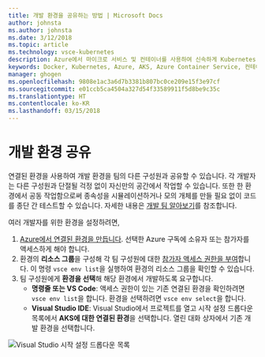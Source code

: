 ```yaml
---
title: 개발 환경을 공유하는 방법 | Microsoft Docs
author: johnsta
ms.author: johnsta
ms.date: 3/12/2018
ms.topic: article
ms.technology: vsce-kubernetes
description: Azure에서 마이크로 서비스 및 컨테이너를 사용하여 신속하게 Kubernetes 개발
keywords: Docker, Kubernetes, Azure, AKS, Azure Container Service, 컨테이너
manager: ghogen
ms.openlocfilehash: 9808e1ac3a6d7b3381b807bc0ce209e15f3e97cf
ms.sourcegitcommit: e01ccb5ca4504a327d54f33589911f5d8be9c35c
ms.translationtype: HT
ms.contentlocale: ko-KR
ms.lasthandoff: 03/15/2018
---
```

# <a name="share-a-development-environment"></a>개발 환경 공유

연결된 환경을 사용하여 개발 환경을 팀의 다른 구성원과 공유할 수 있습니다. 각 개발자는 다른 구성원과 단절될 걱정 없이 자신만의 공간에서 작업할 수 있습니다. 또한 한 환경에서 공동 작업함으로써 종속성을 시뮬레이션하거나 모의 개체를 만들 필요 없이 코드를 종단 간 테스트할 수 있습니다. 자세한 내용은 [개발 팀 알아보기](../get-started-nodejs-06.md)를 참조합니다.

여러 개발자를 위한 환경을 설정하려면,
1. [Azure에서 연결된 환경을 만듭니다](../get-started.md). 선택한 Azure 구독에 소유자 또는 참가자를 액세스하게 해야 합니다.
1. 환경의 **리소스 그룹**을 구성해 각 팀 구성원에 대한 [참가자 액세스 권한을 부여](https://docs.microsoft.com/en-us/azure/active-directory/role-based-access-control-configure)합니다. 이 명령 `vsce env list`을 실행하여 환경의 리소스 그룹을 확인할 수 있습니다.
1. 팀 구성원에게 **환경을 선택**해 해당 환경에서 개발하도록 요구합니다.
     * **명령줄 또는 VS Code**: 액세스 권한이 있는 기존 연결된 환경을 확인하려면 `vsce env list`을 합니다. 환경을 선택하려면 `vsce env select`을 합니다.
     * **Visual Studio IDE**: Visual Studio에서 프로젝트를 열고 시작 설정 드롭다운 목록에서 **AKS에 대한 연결된 환경**을 선택합니다. 열린 대화 상자에서 기존 개발 환경을 선택합니다.

![Visual Studio 시작 설정 드롭다운 목록](../images/LaunchSettings.png)